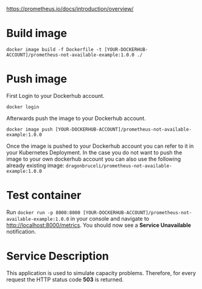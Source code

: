 https://prometheus.io/docs/introduction/overview/
# Build image

 `docker image build -f Dockerfile -t [YOUR-DOCKERHUB-ACCOUNT]/prometheus-not-available-example:1.0.0 ./`

# Push image
First Login to your Dockerhub account.

`docker login`

Afterwards push the image to your Dockerhub account.

`docker image push [YOUR-DOCKERHUB-ACCOUNT]/prometheus-not-available-example:1.0.0`   

Once the image is pushed to your Dockerhub account you can refer to it in your Kubernetes Deployment. In the case you do not want to push the image to your own dockerhub account you can also use the following already existing image: `dragonbruceli/prometheus-not-available-example:1.0.0`

# Test container
Run `docker run -p 8000:8000 [YOUR-DOCKERHUB-ACCOUNT]/prometheus-not-available-example:1.0.0` in your console and navigate to [http://localhost:8000/metrics](http://localhost:8000/metrics).
You should now see a __Service Unavailable__ notification.

# Service Description
This application is used to simulate capacity problems. Therefore, for every request the HTTP status code __503__ is returned.


